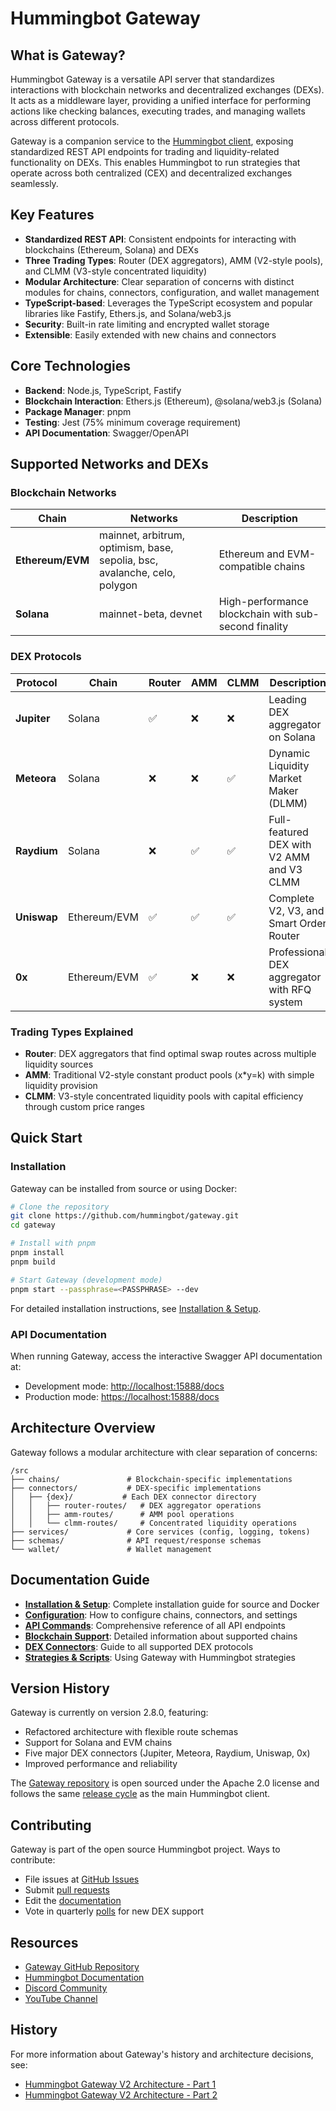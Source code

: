 # Hummingbot Gateway

## What is Gateway?

Hummingbot Gateway is a versatile API server that standardizes interactions with blockchain networks and decentralized exchanges (DEXs). It acts as a middleware layer, providing a unified interface for performing actions like checking balances, executing trades, and managing wallets across different protocols.

Gateway is a companion service to the [Hummingbot client](https://github.com/hummingbot/hummingbot), exposing standardized REST API endpoints for trading and liquidity-related functionality on DEXs. This enables Hummingbot to run strategies that operate across both centralized (CEX) and decentralized exchanges seamlessly.

## Key Features

- **Standardized REST API**: Consistent endpoints for interacting with blockchains (Ethereum, Solana) and DEXs
- **Three Trading Types**: Router (DEX aggregators), AMM (V2-style pools), and CLMM (V3-style concentrated liquidity)
- **Modular Architecture**: Clear separation of concerns with distinct modules for chains, connectors, configuration, and wallet management
- **TypeScript-based**: Leverages the TypeScript ecosystem and popular libraries like Fastify, Ethers.js, and Solana/web3.js
- **Security**: Built-in rate limiting and encrypted wallet storage
- **Extensible**: Easily extended with new chains and connectors

## Core Technologies

- **Backend**: Node.js, TypeScript, Fastify
- **Blockchain Interaction**: Ethers.js (Ethereum), @solana/web3.js (Solana)
- **Package Manager**: pnpm
- **Testing**: Jest (75% minimum coverage requirement)
- **API Documentation**: Swagger/OpenAPI

## Supported Networks and DEXs

### Blockchain Networks

| Chain | Networks | Description |
|-------|----------|-------------|
| **Ethereum/EVM** | mainnet, arbitrum, optimism, base, sepolia, bsc, avalanche, celo, polygon | Ethereum and EVM-compatible chains |
| **Solana** | mainnet-beta, devnet | High-performance blockchain with sub-second finality |

### DEX Protocols

| Protocol | Chain | Router | AMM | CLMM | Description |
|----------|-------|--------|-----|------|-------------|
| **Jupiter** | Solana | ✅ | ❌ | ❌ | Leading DEX aggregator on Solana |
| **Meteora** | Solana | ❌ | ❌ | ✅ | Dynamic Liquidity Market Maker (DLMM) |
| **Raydium** | Solana | ❌ | ✅ | ✅ | Full-featured DEX with V2 AMM and V3 CLMM |
| **Uniswap** | Ethereum/EVM | ✅ | ✅ | ✅ | Complete V2, V3, and Smart Order Router |
| **0x** | Ethereum/EVM | ✅ | ❌ | ❌ | Professional DEX aggregator with RFQ system |

### Trading Types Explained

- **Router**: DEX aggregators that find optimal swap routes across multiple liquidity sources
- **AMM**: Traditional V2-style constant product pools (x*y=k) with simple liquidity provision
- **CLMM**: V3-style concentrated liquidity pools with capital efficiency through custom price ranges

## Quick Start

### Installation

Gateway can be installed from source or using Docker:

```bash
# Clone the repository
git clone https://github.com/hummingbot/gateway.git
cd gateway

# Install with pnpm
pnpm install
pnpm build

# Start Gateway (development mode)
pnpm start --passphrase=<PASSPHRASE> --dev
```

For detailed installation instructions, see [Installation & Setup](installation.md).

### API Documentation

When running Gateway, access the interactive Swagger API documentation at:
- Development mode: <http://localhost:15888/docs>
- Production mode: <https://localhost:15888/docs>

## Architecture Overview

Gateway follows a modular architecture with clear separation of concerns:

```
/src
├── chains/               # Blockchain-specific implementations
├── connectors/           # DEX-specific implementations
│   ├── {dex}/           # Each DEX connector directory
│   │   ├── router-routes/   # DEX aggregator operations
│   │   ├── amm-routes/      # AMM pool operations
│   │   └── clmm-routes/     # Concentrated liquidity operations
├── services/             # Core services (config, logging, tokens)
├── schemas/              # API request/response schemas
└── wallet/               # Wallet management
```

## Documentation Guide

- **[Installation & Setup](installation.md)**: Complete installation guide for source and Docker
- **[Configuration](configuration.md)**: How to configure chains, connectors, and settings
- **[API Commands](commands.md)**: Comprehensive reference of all API endpoints
- **[Blockchain Support](chains.md)**: Detailed information about supported chains
- **[DEX Connectors](connectors.md)**: Guide to all supported DEX protocols
- **[Strategies & Scripts](strategies.md)**: Using Gateway with Hummingbot strategies

## Version History

Gateway is currently on version 2.8.0, featuring:
- Refactored architecture with flexible route schemas
- Support for Solana and EVM chains
- Five major DEX connectors (Jupiter, Meteora, Raydium, Uniswap, 0x)
- Improved performance and reliability

The [Gateway repository](https://github.com/hummingbot/gateway) is open sourced under the Apache 2.0 license and follows the same [release cycle](/release-notes) as the main Hummingbot client.

## Contributing

Gateway is part of the open source Hummingbot project. Ways to contribute:

- File issues at [GitHub Issues](https://github.com/hummingbot/gateway/issues)
- Submit [pull requests](https://github.com/hummingbot/gateway/pulls)
- Edit the [documentation](https://github.com/hummingbot/hummingbot-site/)
- Vote in quarterly [polls](https://snapshot.org/#/hbot.eth) for new DEX support

## Resources

- [Gateway GitHub Repository](https://github.com/hummingbot/gateway)
- [Hummingbot Documentation](https://docs.hummingbot.org)
- [Discord Community](https://discord.gg/hummingbot)
- [YouTube Channel](https://www.youtube.com/c/hummingbot)

## History

For more information about Gateway's history and architecture decisions, see:

* [Hummingbot Gateway V2 Architecture - Part 1](/blog/hummingbot-gateway-architecture---part-1/)
* [Hummingbot Gateway V2 Architecture - Part 2](/blog/hummingbot-gateway-architecture---part-2/)